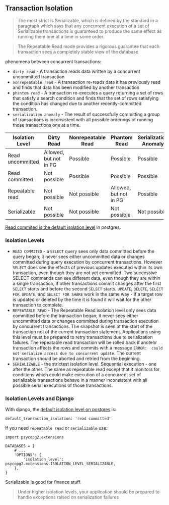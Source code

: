 ## Transaction Isolation

> The most strict is Serializable, which is defined by the standard in a paragraph which says that any concurrent execution of a set of Serializable transactions is guaranteed to produce the same effect as running them one at a time in some order.

> The Repeatable Read mode provides a rigorous guarantee that each transaction sees a completely stable view of the database

phenomena between concurrent transactions:

* `dirty read` - A transaction reads data written by a concurrent uncommitted transaction
* `nonrepeatable read` - A transaction re-reads data it has previously read and finds that data has been modified by another transaction
* `phantom read` - A transaction re-executes a query returning a set of rows that satisfy a search condition and finds that the set of rows satisfying the condition has changed due to another recently-committed transaction.
* `serialization anomaly` - The result of successfully committing a group of transactions is inconsistent with all possible orderings of running those transactions one at a time.

| Isolation Level |	Dirty Read |	Nonrepeatable Read |	Phantom Read |	Serialization Anomaly |
| --------------- | ---------- | --------------------- | --------------- | ---------------------- |
| Read uncommitted |	Allowed, but not in PG |	Possible |	Possible |	Possible |
| Read committed |	Not possible |	Possible |	Possible |	Possible |
| Repeatable read |	Not possible |	Not possible |	Allowed, but not in PG |	Possible |
| Serializable |	Not possible |	Not possible |	Not possible |	Not possible |

[Read commited is the default isolation level](https://www.postgresql.org/docs/current/transaction-iso.html) in postgres.

### Isolation Levels

* `READ COMMITED` - a `SELECT` query sees only data committed before the query began; it never sees either uncommitted data or changes committed during query execution by concurrent transactions. However `SELECT` does see the effects of previous updates executed within its own transaction, even though they are not yet committed. Two successive SELECT commands can see different data, even though they are within a single transaction, if other transactions commit changes after the first `SELECT` starts and before the second `SELECT` starts. `UPDATE`, `DELETE`, `SELECT FOR UPDATE`, and `SELECT FOR SHARE` work in the same way - if a target row is updated or deleted by the time it is found it will wait for the other transaction to complete.
* `REPEATABLE READ` - The Repeatable Read isolation level only sees data committed before the transaction began; it never sees either uncommitted data or changes committed during transaction execution by concurrent transactions. The snapshot is seen at the start of the transaction not of the current transaction statement. Applications using this level must be prepared to retry transactions due to serialization failures. The repeatable read transaction will be rolled back if anotehr transaction affects the rows and commits with a message `ERROR:  could not serialize access due to concurrent update`. The current transaction should be aborted and retried from the beginning. 
* `SERIALIZABLE` - the strictest isolation level. Sequential execution - one after the other. The same as repeatable read except that it monitors for conditions which could make execution of a concurrent set of serializable transactions behave in a manner inconsistent with all possible serial executions of those transactions.


### Isolation Levels and Django

With django, the [default isolation level on postgres](https://docs.djangoproject.com/en/4.1/ref/databases/#optimizing-postgresql-s-configuration) is:

    default_transaction_isolation: 'read committed'

If you need `repeatable read` or `serializable` use:

    import psycopg2.extensions

    DATABASES = {
        # ...
        'OPTIONS': {
            'isolation_level': psycopg2.extensions.ISOLATION_LEVEL_SERIALIZABLE,
        },
    }

Serializable is good for finance stuff.

> Under higher isolation levels, your application should be prepared to handle exceptions raised on serialization failures

